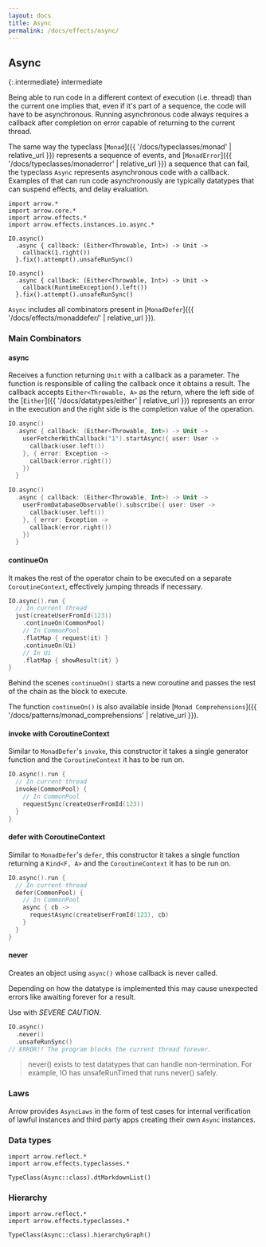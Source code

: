 ```yaml
---
layout: docs
title: Async
permalink: /docs/effects/async/
---
```


## Async

{:.intermediate}
intermediate

Being able to run code in a different context of execution (i.e. thread) than the current one implies that, even if it's part of a sequence, the code will have to be asynchronous.
Running asynchronous code always requires a callback after completion on error capable of returning to the current thread.

The same way the typeclass [`Monad`]({{ '/docs/typeclasses/monad' | relative_url }}) represents a sequence of events, and [`MonadError`]({{ '/docs/typeclasses/monaderror' | relative_url }}) a sequence that can fail, the typeclass `Async` represents asynchronous code with a callback.
Examples of that can run code asynchronously are typically datatypes that can suspend effects, and delay evaluation.

```kotlin:ank
import arrow.*
import arrow.core.*
import arrow.effects.*
import arrow.effects.instances.io.async.*

IO.async()
  .async { callback: (Either<Throwable, Int>) -> Unit ->
    callback(1.right())
  }.fix().attempt().unsafeRunSync()
```

```kotlin:ank
IO.async()
  .async { callback: (Either<Throwable, Int>) -> Unit ->
    callback(RuntimeException().left())
  }.fix().attempt().unsafeRunSync()
```

`Async` includes all combinators present in [`MonadDefer`]({{ '/docs/effects/monaddefer/' | relative_url }}).

### Main Combinators

#### async

Receives a function returning `Unit` with a callback as a parameter.
The function is responsible of calling the callback once it obtains a result.
The callback accepts `Either<Throwable, A>` as the return, where the left side of the [`Either`]({{ '/docs/datatypes/either' | relative_url }}) represents an error in the execution and the right side is the completion value of the operation.

```kotlin
IO.async()
  .async { callback: (Either<Throwable, Int>) -> Unit ->
    userFetcherWithCallback("1").startAsync({ user: User ->
      callback(user.left())
    }, { error: Exception ->
      callback(error.right())
    })
  }
```

```kotlin
IO.async()
  .async { callback: (Either<Throwable, Int>) -> Unit ->
    userFromDatabaseObservable().subscribe({ user: User ->
      callback(user.left())
    }, { error: Exception ->
      callback(error.right())
    })
  }
```

#### continueOn

It makes the rest of the operator chain to be executed on a separate `CoroutineContext`, effectively jumping threads if necessary.

```kotlin
IO.async().run {
  // In current thread
  just(createUserFromId(123))
    .continueOn(CommonPool)
    // In CommonPool
    .flatMap { request(it) }
    .continueOn(Ui)
    // In Ui
    .flatMap { showResult(it) }
}
```

Behind the scenes `continueOn()` starts a new coroutine and passes the rest of the chain as the block to execute.

The function `continueOn()` is also available inside [`Monad Comprehensions`]({{ '/docs/patterns/monad_comprehensions' | relative_url }}).

#### invoke with CoroutineContext

Similar to `MonadDefer`'s `invoke`, this constructor it takes a single generator function and the `CoroutineContext` it has to be run on.

```kotlin
IO.async().run {
  // In current thread
  invoke(CommonPool) {
    // In CommonPool
    requestSync(createUserFromId(123))
  }
}
```

#### defer with CoroutineContext

Similar to `MonadDefer`'s `defer`, this constructor it takes a single function returning a `Kind<F, A>` and the `CoroutineContext` it has to be run on.

```kotlin
IO.async().run {
  // In current thread
  defer(CommonPool) {
    // In CommonPool
    async { cb ->
      requestAsync(createUserFromId(123), cb)
    }
  }
}
```

#### never

Creates an object using `async()` whose callback is never called.

Depending on how the datatype is implemented this may cause unexpected errors like awaiting forever for a result.

Use with *SEVERE CAUTION*.

```kotlin
IO.async()
  .never()
  .unsafeRunSync()
// ERROR!! The program blocks the current thread forever.
```

> never() exists to test datatypes that can handle non-termination.
For example, IO has unsafeRunTimed that runs never() safely.

### Laws

Arrow provides `AsyncLaws` in the form of test cases for internal verification of lawful instances and third party apps creating their own `Async` instances.

### Data types

```kotlin:ank:replace
import arrow.reflect.*
import arrow.effects.typeclasses.*

TypeClass(Async::class).dtMarkdownList()
```

### Hierarchy

<canvas id="hierarchy-diagram"></canvas>
<script>
  drawNomNomlDiagram('hierarchy-diagram', 'diagram.nomnol')
</script>

```kotlin:ank:outFile(diagram.nomnol)
import arrow.reflect.*
import arrow.effects.typeclasses.*

TypeClass(Async::class).hierarchyGraph()
```